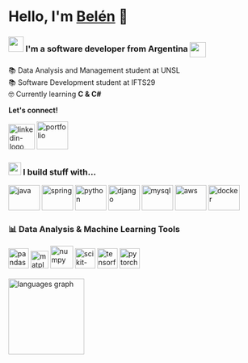 <h1>Hello, I'm <a href="https://linkedin.com/in/belengimenez">Belén</a> 👋</h1>

### <img src="https://i.imgur.com/UkMnRQ4.gif" width ="30"> I'm a software developer from Argentina <img src="https://www.svgrepo.com/show/405411/flag-for-flag-argentina.svg" height="30" width="32" align="center">

📚 Data Analysis and Management student at UNSL <br>
📚 Software Development student at IFTS29 <br>
🤓 Currently learning <b>C & C#</b>

<b>Let's connect!</b><br>

[<img src="https://www.svgrepo.com/show/448234/linkedin.svg" height="50" width="52" alt="linkedin-logo" />](https://www.linkedin.com/in/belengimenez/)
[<img src="https://www.svgrepo.com/show/454707/responsif-seo-website.svg" height="55" width="62" alt="portfolio" />](https://belengimenez.co/)

### <img src="https://i.imgur.com/VzwPbwF.gif" width ="25"> I build stuff with...

<div>
  <img src="https://www.svgrepo.com/show/452234/java.svg" height="50" width="62" alt="java" />
  <img src="https://www.svgrepo.com/show/376350/spring.svg" height="50" width="62" alt="spring" />
  <img src="https://www.svgrepo.com/show/374016/python.svg" height="50" width="62" alt="python" />
  <img src="https://www.svgrepo.com/show/373554/django.svg" height="50" width="62" alt="django" />
  <img src="https://www.svgrepo.com/show/373848/mysql.svg" height="50" width="62" alt="mysql" />
  <img src="https://www.svgrepo.com/show/448266/aws.svg" height="50" width="62" alt="aws" />
  <img src="https://www.svgrepo.com/show/354926/docker.svg" height="50" width="62" alt="docker" />
</div>

### 📊 Data Analysis & Machine Learning Tools

<div>
  <img src="https://th.bing.com/th/id/OIP.CMfBVcX4VozfYWR2Scu22AHaC_?rs=1&pid=ImgDetMain" height="40" alt="pandas" />
  <img src="https://matplotlib.org/stable/_images/sphx_glr_logos2_003.png" height="35" alt="matplotlib" />
  <img src="https://velog.velcdn.com/images/olxtar/post/be9e4e5c-b221-4311-9868-8defc3d1ce65/image.png" height="45" alt="numpy" />
  <img src="https://upload.wikimedia.org/wikipedia/commons/0/05/Scikit_learn_logo_small.svg" height="40" alt="scikit-learn" />
  <img src="https://upload.wikimedia.org/wikipedia/commons/2/20/Tensorflow-svgrepo-com.svg" height="40" alt="tensorflow" />
  <img src="https://upload.wikimedia.org/wikipedia/commons/9/99/Pytorch-svgrepo-com.svg" height="40" alt="pytorch" />
</div><br>
 
<img src="https://github-readme-stats.vercel.app/api/top-langs?locale=en&hide_title=false&layout=compact&card_width=350&langs_count=5&theme=dark&hide_border=false&username=belensb&hide=css,scss,html,astro" height="150" alt="languages graph"  />

